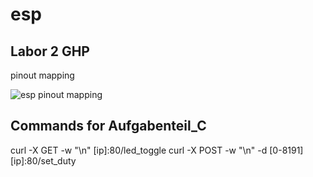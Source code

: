 # esp
## Labor 2 GHP
pinout mapping

![esp pinout mapping](https://microcontrollerslab.com/wp-content/uploads/2019/02/ESP32-pinout-mapping.png)

## Commands for Aufgabenteil_C

curl -X GET -w "\n" [ip]:80/led_toggle
curl -X POST -w "\n" -d [0-8191] [ip]:80/set_duty
